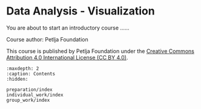 ﻿---
status: exclude
alias: Građa_računala
short_description: Građa računala – dijelovi računala i programska oprema
long_description: >
    <p>U ovom kursu ćeš naučiti prepoznati i razumjeti osnovne dijelove računala. Kroz praktične zadatke izrađivat ćeš mentalne mape, analizirati različite računalne konfiguracije i u timu odabrati optimalni prijenosni računalni model za određene potrebe. Razvijat ćeš vještine timske suradnje, argumentacije odabira i izradu prezentacija na zanimljiv i kreativan način.</p>
    <p>
    <a rel="license" href="https://creativecommons.org/licenses/by/4.0/deed.sr_LATN">
    <img alt="Creative Commons License" style="border-width:0" src="https://i.creativecommons.org/l/by/4.0/88x31.png"></a>
    <br>This course was published by Petlja Foundation under the <a rel="license" href="https://creativecommons.org/licenses/by/4.0/deed.sr_LATN">Creative Commons Attribution 4.0 International License (CC BY 4.0)</a>.
    </p>
will_learn:
    - Prepoznavanje osnovnih dijelove računala i njihovih funkcija.
    - Razlikovanje vrste programske opreme.
    - Analiziranje i uspoređivanje konfiguracije računala.
    - Obrazlaganje izbora računala za osobne potrebe.
    - Sudjelovanje u timskom rješavanju problemskog zadatka.

needed: 
    - A personal computer
useful:
    - Python 3.12 documentation: https://docs.python.org/3.12/
---

# Data Analysis - Visualization

You are about to start an introductory course ......

Course author: Petlja Foundation

This course is published by Petlja Foundation under the
[Creative Commons Attribution 4.0 International License (CC BY 4.0)](https://creativecommons.org/licenses/by/4.0/deed.sr_LATN).


```{toctree}
:maxdepth: 2
:caption: Contents
:hidden:

preparation/index
individual_work/index
group_work/index
